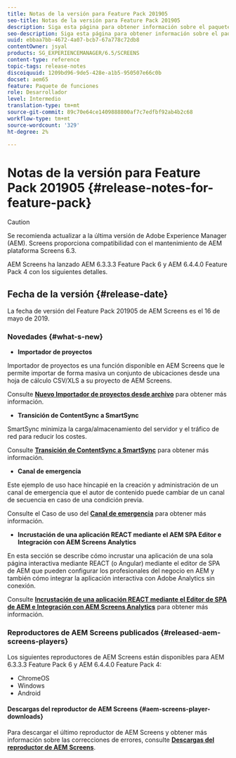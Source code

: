 ```yaml
---
title: Notas de la versión para Feature Pack 201905
seo-title: Notas de la versión para Feature Pack 201905
description: Siga esta página para obtener información sobre el paquete de funciones 201905 de AEM Screens, publicado el 16 de mayo de 2019.
seo-description: Siga esta página para obtener información sobre el paquete de funciones 201905 de AEM Screens, publicado el 16 de mayo de 2019.
uuid: ebbaa7bb-4672-4a07-bcb7-67a778c72db8
contentOwner: jsyal
products: SG_EXPERIENCEMANAGER/6.5/SCREENS
content-type: reference
topic-tags: release-notes
discoiquuid: 1209bd96-9de5-428e-a1b5-950507e66c0b
docset: aem65
feature: Paquete de funciones
role: Desarrollador
level: Intermedio
translation-type: tm+mt
source-git-commit: 89c70e64ce1409888800af7c7edfbf92ab4b2c68
workflow-type: tm+mt
source-wordcount: '329'
ht-degree: 2%

---
```



# Notas de la versión para Feature Pack 201905 {#release-notes-for-feature-pack}

>[!CAUTION]
>
>Se recomienda actualizar a la última versión de Adobe Experience Manager (AEM). Screens proporciona compatibilidad con el mantenimiento de AEM plataforma Screens 6.3.

AEM Screens ha lanzado AEM 6.3.3.3 Feature Pack 6 y AEM 6.4.4.0 Feature Pack 4 con los siguientes detalles.

## Fecha de la versión {#release-date}

La fecha de versión del Feature Pack 201905 de AEM Screens es el 16 de mayo de 2019.

### Novedades {#what-s-new}

* **Importador de proyectos**

Importador de proyectos es una función disponible en AEM Screens que le permite importar de forma masiva un conjunto de ubicaciones desde una hoja de cálculo CSV/XLS a su proyecto de AEM Screens.

Consulte **[Nuevo Importador de proyectos desde archivo](project-importer.md)** para obtener más información.

* **Transición de ContentSync a SmartSync**

SmartSync minimiza la carga/almacenamiento del servidor y el tráfico de red para reducir los costes.

Consulte **[Transición de ContentSync a SmartSync](smartsync.md)** para obtener más información.

* **Canal de emergencia**

Este ejemplo de uso hace hincapié en la creación y administración de un canal de emergencia que el autor de contenido puede cambiar de un canal de secuencia en caso de una condición previa.

Consulte el Caso de uso del **[Canal de emergencia](emergency-channel.md)** para obtener más información.

* **Incrustación de una aplicación REACT mediante el AEM SPA Editor e Integración con AEM Screens Analytics**

En esta sección se describe cómo incrustar una aplicación de una sola página interactiva mediante REACT (o Angular) mediante el editor de SPA de AEM que pueden configurar los profesionales del negocio en AEM y también cómo integrar la aplicación interactiva con Adobe Analytics sin conexión.

Consulte **[Incrustación de una aplicación REACT mediante el Editor de SPA de AEM e Integración con AEM Screens Analytics](embedding-react-app.md)** para obtener más información.

### Reproductores de AEM Screens publicados {#released-aem-screens-players}

Los siguientes reproductores de AEM Screens están disponibles para AEM 6.3.3.3 Feature Pack 6 y AEM 6.4.4.0 Feature Pack 4:

* ChromeOS
* Windows
* Android

#### Descargas del reproductor de AEM Screens {#aem-screens-player-downloads}

Para descargar el último reproductor de AEM Screens y obtener más información sobre las correcciones de errores, consulte **[Descargas del reproductor de AEM Screens](https://download.macromedia.com/screens/)**.
